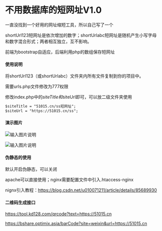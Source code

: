 # 不用数据库的短网址V1.0

一直没找到一个好用的网址缩短工具，所以自己写了一个

shortUrl123短网址是依次增加的数字；shortUrlabc短网址是随机产生小写字母和数字混合形式；两者相互独立，互不影响。

前端为bootstrap自适应，后端利用php的数组保存短网址


#### 使用说明

将shortUrl123（或shortUrlabc）文件夹内所有文件复制到你的项目中。

需要urls.php文件修改为777权限

修改index.php中的$siteTitle和$siteUrl即可，可以放二级文件夹使用

```html
$siteTitle = "51015.cn/ss短网址";
$siteUrl = "https://51015.cn/ss";
```

#### 演示图片

![输入图片说明](https://raw.githubusercontent.com/idjl/shortUrl/master/%E6%88%AA%E5%9B%BE/1.jpg)

![输入图片说明](https://raw.githubusercontent.com/idjl/shortUrl/master/%E6%88%AA%E5%9B%BE/2.jpg)


#### 伪静态的使用

默认开启伪静态，可以关闭

apache可以直接使用；nginx需要配置文件中引入.htaccess-nginx

nignx引入教程：https://blog.csdn.net/u010071211/article/details/85689930

#### 二维码生成接口

https://tool.kd128.com/qrcode?text=https://51015.cn

https://bshare.optimix.asia/barCode?site=weixin&url=https://51015.cn


